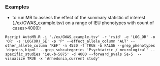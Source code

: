 
### Examples 
- to run MR to assess the effect of the summary statistic of interest (./ex/GWAS_example.tsv) on a range of IEU phenotypes with count of cases>4000):
 ```shell
Rscript AutoMR.R -i './ex/GWAS_example.tsv' -r 'rsid' -e 'LOG_OR' -o 'OR' -s 'LOG(OR)_SE' -p 'P' --effect_allele_column 'ALT' --other_allele_column 'REF' -n 4520 -f TRUE -b FALSE --grep_phenotypes 'depress,bipol' --grep_subcategories 'Psychiatric / neurological' --specific_studies 'ieu-b-5075' -d 4000 --forward_pvals 5e-5  --visualize TRUE -x 'Anhedonia,current study'
```  
